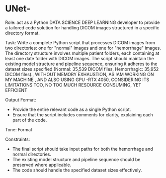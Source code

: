 # UNet-

Role: act as a Python DATA SCIENCE DEEP LEARNING developer to provide a tailored code solution for handling DICOM images structured in a specific directory format.

Task: Write a complete Python script that processes DICOM images from two directories: one for "normal" images and one for "hemorrhage" images. The directory structure involves multiple patient folders, each containing at least one date folder with DICOM images. The script should maintain the existing model structure and pipeline sequence, ensuring it adheres to the dataset sizes specified (Normal: 35,539 DICOM files, Hemorrhagic: 35,952 DICOM files)., WITHOUT MEMORY EXHAUSTION, AS IAM WORKING ON MY MACHINE , AND ALSO USING GPU -RTX 4050, CONSIDERING ITS LIMITATIONS TOO, NO TOO MUCH RESOURCE CONSUMING, YET EFFICIENT

Output Format:
- Provide the entire relevant code as a single Python script.
- Ensure that the script includes comments for clarity, explaining each part of the code.

Tone: Formal

Constraints:
- The final script should take input paths for both the hemorrhage and normal directories.
- The existing model structure and pipeline sequence should be preserved where applicable.
- The code should handle the specified dataset sizes effectively.
